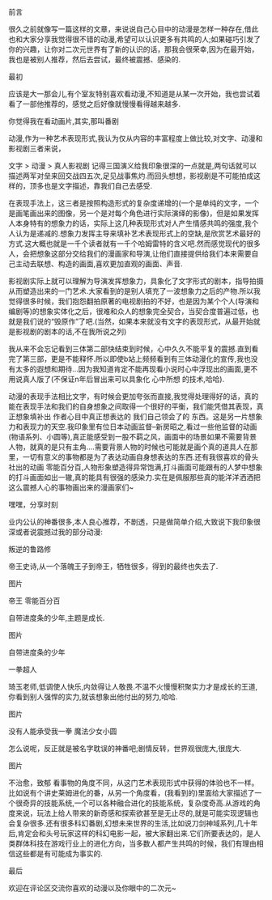 前言

很久之前就像写一篇这样的文章，来说说自己心目中的动漫是怎样一种存在,借此也和大家分享我觉得很不错的动漫,希望可以认识更多有共鸣的人;如果碰巧引发了你的兴趣，让你对二次元世界有了新的认识的话，那我会很荣幸,因为在最开始，我也是被别人推荐，然后去尝试，最终被震撼、感染的.

最初

应该是大一那会儿,有个室友特别喜欢看动漫,不知道是从某一次开始，我也尝试着看了一部他推荐的，感觉之后好像就慢慢看得越来越多.

你觉得我在看动画片,其实,那叫番剧

动漫,作为一种艺术表现形式,我认为仅从内容的丰富程度上做比较,对文字、动漫和影视剧三者来说，

文字 > 动漫 > 真人影视剧
记得三国演义给我印象很深的一点就是,两句话就可以描述两军对垒来回交战四五次,足见战事焦灼.而回头想想，影视剧是不可能拍成这样的，顶多也是文字描述，靠我们自己去感受.



在表现手法上，这三者是按照构造形式的复杂度递增的(一个是单纯的文字，一个是画笔画出来的图像，另一个是对每个角色进行实际演绎的影像)，但是如果发挥人本身特有的想象力的话，实际上这几种表现形式对人产生情感共鸣的强度,我个人认为是递减的.想象力发挥主导来填补艺术表现形式上的空缺,是欣赏艺术最好的方式.这大概也就是一千个读者就有一千个哈姆雷特的含义吧.然而感觉现代的很多人，会把想象这部分交给我们的漫画家和导演,让他们直接提供给我们本来需要自己主动去联想、构造的画面,喜欢更加直观的画面、声音.

影视剧实际上就可以理解为导演发挥想象力，具象化了文字形式的剧本，指导拍摄从而塑造出来的一门艺术.大家看到的是别人填充了一波想象力之后的产物.所以我觉得很多时候，我们抱怨翻拍原著的电视剧拍的不好，也是因为某个个人(导演和编剧等)的想象实体化之后，很难和众人的想象完全契合，当契合度普遍过低，也就是我们说的“毁原作”了吧.(当然，如果本来就没有文字的表现形式，从最开始就是影视剧的剧本的话,不在我所说之列)

我从来不会忘记看到三体第二部快结束到时候，心中久久不能平复的震撼.直到看完了第三部，更是不能释怀.所以即使b站上频频看到有三体动漫化的宣传,我也没有太多的遐想和期待…因为我知道肯定不能再现看小说时心中浮现出的画面,更不用说真人版了(不保证n年后冒出来可以具象化 心中所想 的技术,哈哈).

动漫的表现手法相比文字，有时候会更加夸张而直接,我觉得处理得好的话，真的能在表现手法和我们的自身想象之间取得一个很好的平衡，我们能凭借其表现，真正想象填补出 作者心目中真正想表达的 我们自己领会了的 东西。这是另一片想象力和表现力的天空.我印象里有位日本动画监督–新房昭之,看过一些他监督的动画(物语系列、小圆等),真正能感受到一股不羁之风，画面中的场景如果不需要背景人物，就真的是只有主角….需要背景人物的时候也可能就是画个真的道具人在那里，一切有意义的事物都是为了表达动画自身想表达的东西.还有我很喜欢的骨头社出的动画 零能百分百,人物形象塑造得异常饱满,打斗画面可能跟有的人梦中想象的打斗画面如出一辙,真的能具有很强的感染力.实在是佩服那些真的能洋洋洒洒把这么震撼人心的事物画出来的漫画家们~

嘿嘿，分享时刻

业内公认的神番很多,本人良心推荐，不剧透，只是做简单介绍,大致说下我印象很深或者说震撼过我的部分动漫:

叛逆的鲁路修

帝王史诗,从一个落魄王子到帝王，牺牲很多，得到的最终也失去了. 

图片

帝王
零能百分百

自带进度条的少年,主题是成长. 

图片

自带进度条的少年


一拳超人

琦玉老师,低调使人快乐,内敛得让人敬畏.不温不火慢慢积聚实力才是成长的王道,你看到别人强悍的实力,就该想象出他付出的努力,哈哈. 

图片

没有人能承受我一拳
魔法少女小圆

怎么说呢，反正就是被名字耽误的神番吧;剧情反转，世界观很庞大,很庞大. 

图片

不治愈，致郁
看事物的角度不同，从这门艺术表现形式中获得的体验也不一样。比如说有个讲史莱姆进化的番，从另一个角度看，(我看到的)里面给大家描述了一个很奇异的技能系统,一个可以各种融合进化的技能系统，复杂度奇高.从游戏的角度来说，玩法上给人带来的新奇感和探索欲甚至是无止尽的,就是可能实现逻辑也会复杂很多.还有很多科幻番剧,幻想未来世界的生活,比如说刀剑神域系列,几十年后,肯定会和头号玩家这样的科幻电影一起，被大家翻出来.它们所要表达的，是人类群体科技在游戏行业上的进化方向，当多数人都产生共鸣的时候，我们有理由相信这些都是有可能成为事实的.

最后

欢迎在评论区交流你喜欢的动漫以及你眼中的二次元~